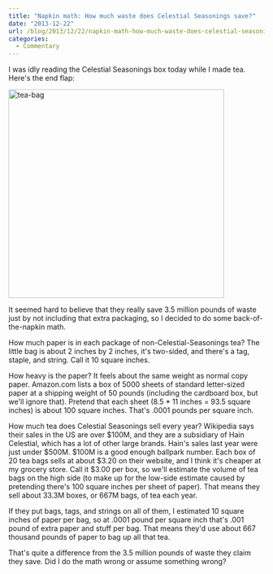 ```yaml
---
title: "Napkin math: How much waste does Celestial Seasonings save?"
date: "2013-12-22"
url: /blog/2013/12/22/napkin-math-how-much-waste-does-celestial-seasonings-save/
categories:
  - Commentary
---
```

I was idly reading the Celestial Seasonings box today while I made tea. Here's the end flap:

<img src="/media/2013/12/tea-bag.png" alt="tea-bag" width="424" height="410" class="aligncenter size-full wp-image-3359" />

It seemed hard to believe that they really save 3.5 million pounds of waste just by not including that extra packaging, so I decided to do some back-of-the-napkin math. 

How much paper is in each package of non-Celestial-Seasonings tea? The little bag is about 2 inches by 2 inches, it's two-sided, and there's a tag, staple, and string. Call it 10 square inches. 

How heavy is the paper? It feels about the same weight as normal copy paper. Amazon.com lists a box of 5000 sheets of standard letter-sized paper at a shipping weight of 50 pounds (including the cardboard box, but we'll ignore that). Pretend that each sheet (8.5 * 11 inches = 93.5 square inches) is about 100 square inches. That's .0001 pounds per square inch. 

How much tea does Celestial Seasonings sell every year? Wikipedia says their sales in the US are over $100M, and they are a subsidiary of Hain Celestial, which has a lot of other large brands. Hain's sales last year were just under $500M. $100M is a good enough ballpark number. Each box of 20 tea bags sells at about $3.20 on their website, and I think it's cheaper at my grocery store. Call it $3.00 per box, so we'll estimate the volume of tea bags on the high side (to make up for the low-side estimate caused by pretending there's 100 square inches per sheet of paper). That means they sell about 33.3M boxes, or 667M bags, of tea each year. 

If they put bags, tags, and strings on all of them, I estimated 10 square inches of paper per bag, so at .0001 pound per square inch that's .001 pound of extra paper and stuff per bag. That means they'd use about 667 thousand pounds of paper to bag up all that tea. 

That's quite a difference from the 3.5 million pounds of waste they claim they save. Did I do the math wrong or assume something wrong?
